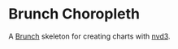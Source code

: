 # Brunch Choropleth

A [Brunch](http://brunch.io) skeleton for creating charts with
[nvd3](http://nvd3.org/).